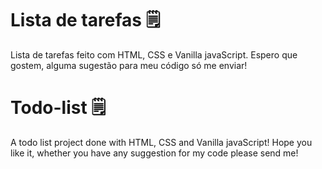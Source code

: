 # Lista de tarefas 🗒

Lista de tarefas feito com HTML, CSS e Vanilla javaScript. Espero que gostem, alguma sugestão para meu código só me enviar! 

# Todo-list 🗒

A todo list project done with HTML, CSS and Vanilla javaScript! Hope you like it, whether you have any suggestion for my code please send me!
